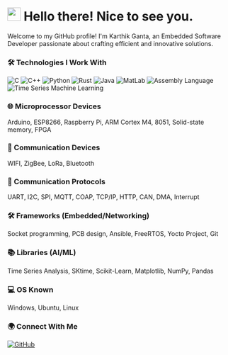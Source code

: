 <h1><img src="YOUR_IMAGE_URL" width="30"/> Hello there! Nice to see you.</h1>

<p>Welcome to my GitHub profile! I'm Karthik Ganta, an Embedded Software Developer passionate about crafting efficient and innovative solutions.</p>

### 🛠️ Technologies I Work With
<p>
  <img alt="C" src="https://img.shields.io/badge/-C-A8B9CC?style=flat-square&logo=C&logoColor=white" />
  <img alt="C++" src="https://img.shields.io/badge/-C++-00599C?style=flat-square&logo=C%2B%2B&logoColor=white" />
  <img alt="Python" src="https://img.shields.io/badge/-Python-3776AB?style=flat-square&logo=python&logoColor=white" />
  <img alt="Rust" src="https://img.shields.io/badge/-Rust-000000?style=flat-square&logo=rust&logoColor=white" />
  <img alt="Java" src="https://img.shields.io/badge/-Java-007396?style=flat-square&logo=java&logoColor=white" />
  <img alt="MatLab" src="https://img.shields.io/badge/-MatLab-0076A8?style=flat-square&logo=mathworks&logoColor=white" />
  <img alt="Assembly Language" src="https://img.shields.io/badge/-Assembly-008000?style=flat-square&logoColor=white" />
  <img alt="Time Series Machine Learning" src="https://img.shields.io/badge/-Time_Series_Machine_Learning-FF6F61?style=flat-square&logoColor=white" />
</p>


### 🌐 Microprocessor Devices
<p>
  Arduino, ESP8266, Raspberry Pi, ARM Cortex M4, 8051, Solid-state memory, FPGA
</p>

### 📡 Communication Devices
<p>
  WIFI, ZigBee, LoRa, Bluetooth
</p>

### 📶 Communication Protocols
<p>
  UART, I2C, SPI, MQTT, COAP, TCP/IP, HTTP, CAN, DMA, Interrupt
</p>

### 🛠️ Frameworks (Embedded/Networking)
<p>
  Socket programming, PCB design, Ansible, FreeRTOS, Yocto Project, Git
</p>

### 📚 Libraries (AI/ML)
<p>
  Time Series Analysis, SKtime, Scikit-Learn, Matplotlib, NumPy, Pandas
</p>

### 💻 OS Known
<p>
  Windows, Ubuntu, Linux
</p>


### 🌍 Connect With Me
<p>
  <a href="YOUR_GITHUB_PROFILE_URL" target="_blank"><img alt="GitHub" src="https://img.shields.io/badge/GitHub-%2312100E.svg?&style=for-the-badge&logo=Github&logoColor=white" /></a>
  <!-- Add more social media links here -->
</p>

